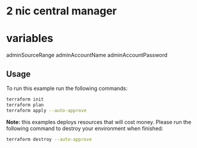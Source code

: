 # 2 nic central manager

# variables
adminSourceRange
adminAccountName
adminAccountPassword

## Usage
To run this example run the following commands:
```bash
terraform init
terraform plan
terraform apply --auto-approve 
```

**Note:** this examples deploys resources that will cost money.  Please run the following command to destroy your environment when finished:
```bash
terraform destroy --auto-approve
```